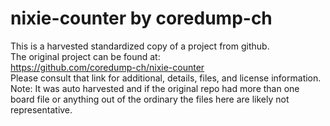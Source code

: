 
# nixie-counter by coredump-ch  
This is a harvested standardized copy of a project from github.  
The original project can be found at:  
https://github.com/coredump-ch/nixie-counter  
Please consult that link for additional, details, files, and license information.  
Note: It was auto harvested and if the original repo had more than one board file or anything out of the ordinary the files here are likely not representative.  
    